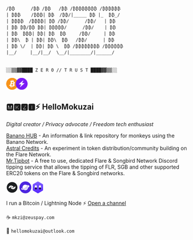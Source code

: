 ```
/₿₿      /₿₿ /₿₿   /₿₿ /₿₿₿₿₿₿₿₿ /₿₿₿₿₿₿
| ₿₿₿    /₿₿₿| ₿₿  /₿₿/|_____ ₿₿ |_  ₿₿_/
| ₿₿₿₿  /₿₿₿₿| ₿₿ /₿₿/      /₿₿/   | ₿₿  
| ₿₿ ₿₿/₿₿ ₿₿| ₿₿₿₿₿/      /₿₿/    | ₿₿  
| ₿₿  ₿₿₿| ₿₿| ₿₿  ₿₿     /₿₿/     | ₿₿  
| ₿₿\  ₿ | ₿₿| ₿₿\  ₿₿   /₿₿/      | ₿₿  
| ₿₿ \/  | ₿₿| ₿₿ \  ₿₿ /₿₿₿₿₿₿₿₿ /₿₿₿₿₿₿
|__/     |__/|__/  \__/|________/|______/


░░▒▒▓▓████ Z E R 0 // T R U S T ████▓▓▒▒░░
```
[<img src="https://raw.githubusercontent.com/HelloMokuzai/LightningNode/main/images/ln-btc.png" alt="drawing" height="32"/>](https://github.com/HelloMokuzai/LightningNode)

## 🅼🅺🆉🅸⚡ HelloMokuzai
*Digital creator / Privacy advocate / Freedom tech enthusiast*

[Banano HUB](https://hub.banano.network/) - An information & link repository for monkeys using the Banano Network.<Br>
[Astral Credits](https://astralcredits.xyz/) - An experiment in token distribution/community building on the Flare Network.<Br>
[Mr.Tipbot](https://www.astralcredits.xyz/tipbot) - A free to use, dedicated Flare & Songbird Network Discord tipping service that allows the tipping of FLR, SGB and other supported ERC20 tokens on the Flare & Songbird networks.

[<img src="https://github.com/HelloMokuzai/banano-hub/blob/main/images/bananohub.png" alt="drawing" height="32"/>](https://hub.banano.network/) [<img src="https://raw.githubusercontent.com/HelloMokuzai/AstralCredits/main/images/XAC.png" alt="drawing" height="32"/>](https://www.astralcredits.xyz/) [<img src="https://raw.githubusercontent.com/HelloMokuzai/AstralCredits/main/images/MrTipbot.png" alt="drawing" width="28"/>](https://www.astralcredits.xyz/tipbot)

I run a Bitcoin / Lightning Node ⚡️ [Open a channel](https://github.com/HelloMokuzai/LightningNode)

☕ `mkzi@zeuspay.com`

💌 `hellomokuzai@outlook.com`
